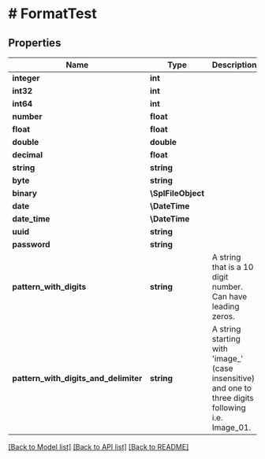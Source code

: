 # # FormatTest

## Properties

Name | Type | Description | Notes
------------ | ------------- | ------------- | -------------
**integer** | **int** |  | [optional]
**int32** | **int** |  | [optional]
**int64** | **int** |  | [optional]
**number** | **float** |  |
**float** | **float** |  | [optional]
**double** | **double** |  | [optional]
**decimal** | **float** |  | [optional]
**string** | **string** |  | [optional]
**byte** | **string** |  |
**binary** | **\SplFileObject** |  | [optional]
**date** | **\DateTime** |  |
**date_time** | **\DateTime** |  | [optional]
**uuid** | **string** |  | [optional]
**password** | **string** |  |
**pattern_with_digits** | **string** | A string that is a 10 digit number. Can have leading zeros. | [optional]
**pattern_with_digits_and_delimiter** | **string** | A string starting with &#39;image_&#39; (case insensitive) and one to three digits following i.e. Image_01. | [optional]

[[Back to Model list]](../../README.md#models) [[Back to API list]](../../README.md#endpoints) [[Back to README]](../../README.md)

